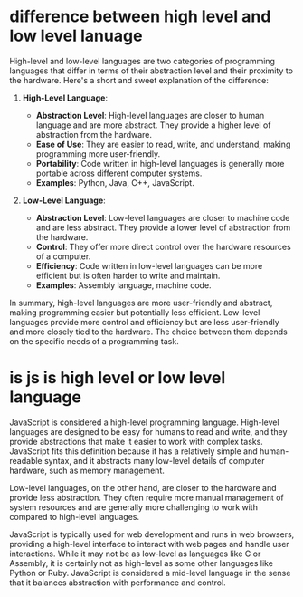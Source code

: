 # difference between high level  and low level lanuage 

High-level and low-level languages are two categories of programming languages that differ in terms of their abstraction level and their proximity to the hardware. Here's a short and sweet explanation of the difference:

1. **High-Level Language**:
   - **Abstraction Level**: High-level languages are closer to human language and are more abstract. They provide a higher level of abstraction from the hardware.
   - **Ease of Use**: They are easier to read, write, and understand, making programming more user-friendly.
   - **Portability**: Code written in high-level languages is generally more portable across different computer systems.
   - **Examples**: Python, Java, C++, JavaScript.

2. **Low-Level Language**:
   - **Abstraction Level**: Low-level languages are closer to machine code and are less abstract. They provide a lower level of abstraction from the hardware.
   - **Control**: They offer more direct control over the hardware resources of a computer.
   - **Efficiency**: Code written in low-level languages can be more efficient but is often harder to write and maintain.
   - **Examples**: Assembly language, machine code.

In summary, high-level languages are more user-friendly and abstract, making programming easier but potentially less efficient. Low-level languages provide more control and efficiency but are less user-friendly and more closely tied to the hardware. The choice between them depends on the specific needs of a programming task.



# is js is high level or low level language

JavaScript is considered a high-level programming language. High-level languages are designed to be easy for humans to read and write, and they provide abstractions that make it easier to work with complex tasks. JavaScript fits this definition because it has a relatively simple and human-readable syntax, and it abstracts many low-level details of computer hardware, such as memory management.

Low-level languages, on the other hand, are closer to the hardware and provide less abstraction. They often require more manual management of system resources and are generally more challenging to work with compared to high-level languages.

JavaScript is typically used for web development and runs in web browsers, providing a high-level interface to interact with web pages and handle user interactions. While it may not be as low-level as languages like C or Assembly, it is certainly not as high-level as some other languages like Python or Ruby. JavaScript is considered a mid-level language in the sense that it balances abstraction with performance and control.



